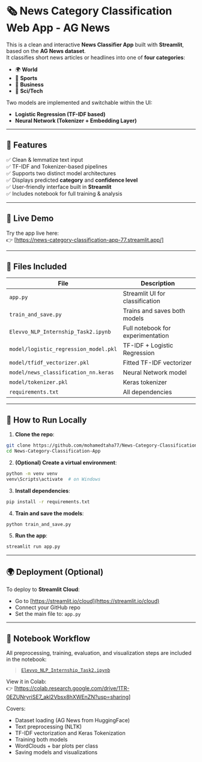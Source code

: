 
# 🗞️ News Category Classification Web App - AG News

This is a clean and interactive **News Classifier App** built with **Streamlit**, based on the **AG News dataset**.  
It classifies short news articles or headlines into one of **four categories**:
- 🌍 **World**
- 🏅 **Sports**
- 💼 **Business**
- 🧪 **Sci/Tech**

Two models are implemented and switchable within the UI:
- **Logistic Regression (TF-IDF based)**
- **Neural Network (Tokenizer + Embedding Layer)**

---

## 📌 Features

✅ Clean & lemmatize text input  
✅ TF-IDF and Tokenizer-based pipelines  
✅ Supports two distinct model architectures  
✅ Displays predicted **category** and **confidence level**  
✅ User-friendly interface built in **Streamlit**  
✅ Includes notebook for full training & analysis

---

## 🔗 Live Demo

Try the app live here:  
👉 [https://news-category-classification-app-77.streamlit.app/]

---

## 📁 Files Included

| File | Description |
|------|-------------|
| `app.py` | Streamlit UI for classification |
| `train_and_save.py` | Trains and saves both models |
| `Elevvo_NLP_Internship_Task2.ipynb` | Full notebook for experimentation |
| `model/logistic_regression_model.pkl` | TF-IDF + Logistic Regression |
| `model/tfidf_vectorizer.pkl` | Fitted TF-IDF vectorizer |
| `model/news_classification_nn.keras` | Neural Network model |
| `model/tokenizer.pkl` | Keras tokenizer |
| `requirements.txt` | All dependencies |

---

## 🚀 How to Run Locally

1. **Clone the repo**:

```bash
git clone https://github.com/mohamedtaha77/News-Category-Classification-App.git
cd News-Category-Classification-App
```

2. **(Optional) Create a virtual environment**:

```bash
python -m venv venv
venv\Scripts\activate  # on Windows
```

3. **Install dependencies**:

```bash
pip install -r requirements.txt
```

4. **Train and save the models**:

```bash
python train_and_save.py
```

5. **Run the app**:

```bash
streamlit run app.py
```

---

## 🌍 Deployment (Optional)

To deploy to **Streamlit Cloud**:

- Go to [https://streamlit.io/cloud](https://streamlit.io/cloud)
- Connect your GitHub repo
- Set the main file to: `app.py`

---

## 📓 Notebook Workflow

All preprocessing, training, evaluation, and visualization steps are included in the notebook:

> [`Elevvo_NLP_Internship_Task2.ipynb`](./Elevvo_NLP_Internship_Task2.ipynb)

View it in Colab:  
👉 [https://colab.research.google.com/drive/1TR-0EZUNryriSE7_akl2Vbsx8hXWEnZN?usp=sharing]

Covers:
- Dataset loading (AG News from HuggingFace)
- Text preprocessing (NLTK)
- TF-IDF vectorization and Keras Tokenization
- Training both models
- WordClouds + bar plots per class
- Saving models and visualizations

